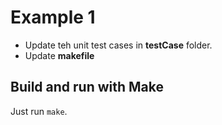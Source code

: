 Example 1
=========

- Update teh unit test cases in **testCase** folder.
- Update **makefile**

Build and run with Make
---
Just run `make`.



